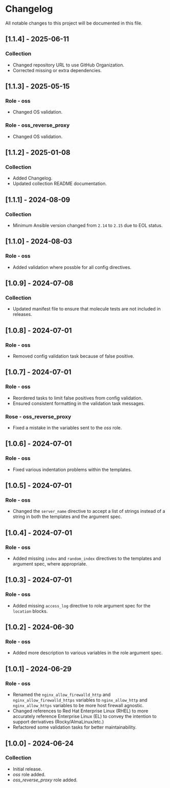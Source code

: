 # Changelog

All notable changes to this project will be documented in this file.

## [1.1.4] - 2025-06-11

### Collection

- Changed repository URL to use GitHub Organization.
- Corrected missing or extra dependencies.

## [1.1.3] - 2025-05-15

### Role - oss

- Changed OS validation.

### Role - oss_reverse_proxy

- Changed OS validation.

## [1.1.2] - 2025-01-08

### Collection

- Added Changelog.
- Updated collection README documentation.

## [1.1.1] - 2024-08-09

### Collection

- Minimum Ansible version changed from `2.14` to `2.15` due to EOL status.

## [1.1.0] - 2024-08-03

### Role - oss

- Added validation where possble for all config directives.

## [1.0.9] - 2024-07-08

### Collection

- Updated manifest file to ensure that molecule tests are not included in releases.

## [1.0.8] - 2024-07-01

### Role - oss

- Removed config validation task because of false positive.

## [1.0.7] - 2024-07-01

### Role - oss

- Reordered tasks to limit false positives from config validation.
- Ensured consistent formatting in the validation task messages.

### Rose - oss_reverse_proxy

- Fixed a mistake in the variables sent to the *oss* role.

## [1.0.6] - 2024-07-01

### Role - oss

- Fixed various indentation problems within the templates.

## [1.0.5] - 2024-07-01

### Role - oss

- Changed the `server_name` directive to accept a list of strings instead of a string in both the templates and the argument spec.

## [1.0.4] - 2024-07-01

### Role - oss

- Added missing `index` and `random_index` directives to the templates and argument spec, where appropriate.

## [1.0.3] - 2024-07-01

### Role - oss

- Added missing `access_log` directive to role argument spec for the `location` blocks.

## [1.0.2] - 2024-06-30

### Role - oss

- Added more description to various variables in the role argument spec.

## [1.0.1] - 2024-06-29

### Role - oss

- Renamed the `nginx_allow_firewalld_http` and `nginx_allow_firewalld_https` variables to `nginx_allow_http` and `nginx_allow_https` variables to be more host firewall agnostic.
- Changed references to Red Hat Enterprise Linux (RHEL) to more accurately reference Enterprise Linux (EL) to convey the intention to support derivatives (Rocky/AlmaLinux/etc.)
- Refactored some validation tasks for better maintainability.

## [1.0.0] - 2024-06-24

### Collection

- Initial release.
- *oss* role added.
- *oss_reverse_proxy* role added.
